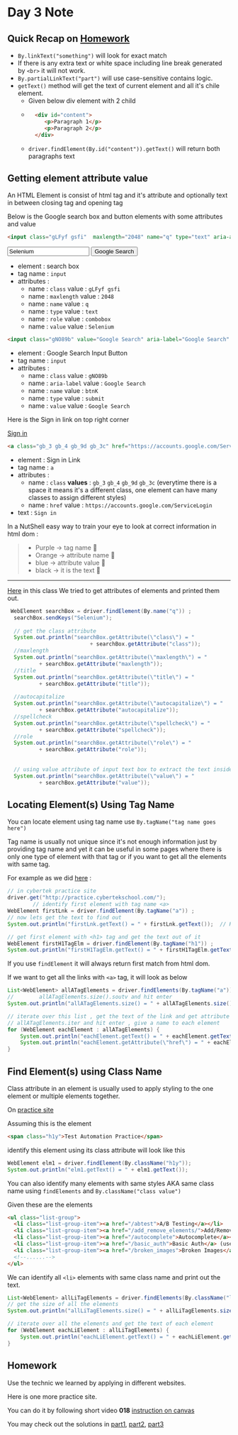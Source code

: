 # Day 3 Note 

## Quick Recap on [Homework](../day02_locators_practice/ReadMe.md#homework-1)
- `By.linkText("something")` will look for exact match 
- If there is any extra text or white space including line break generated by `<br>` it will not work.
- `By.partialLinkText("part")` will use case-sensitive contains logic.
- `getText()` method will get the text of current element and all it's chile element.
  - Given below div element with 2 child
  - ```html
      <div id="content">
         <p>Paragraph 1</p>
         <p>Paragraph 2</p>
      </div>    
      ```
  - `driver.findElement(By.id("content")).getText()` will return both paragraphs text

## Getting element attribute value 

An HTML Element is consist of html tag and it's attribute and optionally text in between closing tag and opening tag

Below is the Google search box and button elements with some attributes and value

```html
<input class="gLFyf gsfi"  maxlength="2048" name="q" type="text" aria-autocomplete="both" aria-haspopup="false"  autocomplete="off"   role="combobox" spellcheck="false" title="Search" value="Selenium" aria-label="Search">
```
<input class="gLFyf gsfi"  maxlength="2048" name="q" type="text" aria-autocomplete="both" aria-haspopup="false"  autocomplete="off"   role="combobox" spellcheck="false" title="Search" value="Selenium" aria-label="Search">
<input class="gNO89b" value="Google Search" aria-label="Google Search" name="btnK" type="submit" >

- element : search box 
- tag name :  `input`
- attributes : 
  - name : `class`  value : `gLFyf gsfi`
  - name : `maxlength`  value : `2048`
  - name : `name`  value : `q`
  - name : `type`  value : `text`
  - name : `role`  value : `combobox`
  - name : `value`  value : `Selenium`

```html
<input class="gNO89b" value="Google Search" aria-label="Google Search" name="btnK" type="submit" >
```
- element : Google Search Input Button
- tag name :  `input`
- attributes :
  - name : `class`  value : `gNO89b`
  - name : `aria-label`  value : `Google Search`
  - name : `name`  value : `btnK`
  - name : `type`  value : `submit`
  - name : `value`  value : `Google Search`

Here is the Sign in link on top right corner

<a class="gb_3 gb_4 gb_9d gb_3c" href="https://accounts.google.com/ServiceLogin" target="_top">Sign in</a>

```html
<a class="gb_3 gb_4 gb_9d gb_3c" href="https://accounts.google.com/ServiceLogin" target="_top">Sign in</a>
```
- element : Sign in Link
- tag name :  `a`
- attributes :
  - name : `class`  **values** : `gb_3` `gb_4` `gb_9d` `gb_3c` (everytime there is a space it means it's a different class, one element can have many classes to assign different styles)
  - name : `href`  value : `https://accounts.google.com/ServiceLogin`
- text : `Sign in`

In a NutShell easy way to train your eye to look at correct information in html dom :
> - Purple -> tag name :purple_heart:
> - Orange -> attribute name :orange_heart:
> - blue -> attribute value :blue_heart:
> - black -> it is the text :black_heart:

--- 
[Here](GetElementAttribute.java) in this class We tried to get attributes of elements and printed them out. 
```java
 WebElement searchBox = driver.findElement(By.name("q")) ;
  searchBox.sendKeys("Selenium");
  
  // get the class attribute
  System.out.println("searchBox.getAttribute(\"class\") = "
                          + searchBox.getAttribute("class"));
  //maxlength
  System.out.println("searchBox.getAttribute(\"maxlength\") = "
          + searchBox.getAttribute("maxlength"));
  //title
  System.out.println("searchBox.getAttribute(\"title\") = "
          + searchBox.getAttribute("title"));
  
  //autocapitalize
  System.out.println("searchBox.getAttribute(\"autocapitalize\") = "
          + searchBox.getAttribute("autocapitalize"));
  //spellcheck
  System.out.println("searchBox.getAttribute(\"spellcheck\") = "
          + searchBox.getAttribute("spellcheck"));
  //role
  System.out.println("searchBox.getAttribute(\"role\") = "
          + searchBox.getAttribute("role"));
  
  
  // using value attribute of input text box to extract the text inside
  System.out.println("searchBox.getAttribute(\"value\") = "
          + searchBox.getAttribute("value"));
```

## Locating Element(s) Using Tag Name

You can locate element using tag name use `By.tagName("tag name goes here")`

Tag name is usually not unique since it's not enough information just by providing tag name and yet it can be useful in some pages where there is only one type of element with that tag or if you want to get all the elements with same tag. 

For example as we did [here](FindElementByTagName.java) :
```java
// in cybertek practice site
driver.get("http://practice.cybertekschool.com/");
        // identify first element with tag name <a>
WebElement firstLnk = driver.findElement(By.tagName("a")) ;
// now lets get the text to find out
System.out.println("firstLnk.getText() = " + firstLnk.getText());  // Home

// get first element with <h1> tag and get the text out of it
WebElement firstH1TagElm = driver.findElement(By.tagName("h1")) ;
System.out.println("firstH1TagElm.getText() = " + firstH1TagElm.getText());


```
If you use `findElement` it will always return first match from html dom. 

If we want to get all the links with `<a>` tag, it will look as below
```java
List<WebElement> allATagElements = driver.findElements(By.tagName("a"));
//        allATagElements.size().soutv and hit enter
System.out.println("allATagElements.size() = " + allATagElements.size());

// iterate over this list , get the text of the link and get attribute and print them out
// allATagElements.iter and hit enter , give a name to each element
for (WebElement eachElement : allATagElements) {
    System.out.println("eachElement.getText() = " + eachElement.getText());
    System.out.println("eachElement.getAttribute(\"href\") = " + eachElement.getAttribute("href"));
}
```

## Find Element(s) using Class Name 

Class attribute in an element is usually used to apply styling to the one element or multiple elements together. 

On [practice site ](http://practice.cybertekschool.com/)

Assuming this is the element
```html
<span class="h1y">Test Automation Practice</span>
```
identify this element using its class attribute will look like this

```java
WebElement elm1 = driver.findElement(By.className("h1y"));
System.out.println("elm1.getText() = " + elm1.getText());
```

You can also identify many elements with same styles AKA same class name using `findElements` and `By.className("class value")`

Given these are the elements 
```html
<ul class="list-group">
  <li class="list-group-item"><a href="/abtest">A/B Testing</a></li>
  <li class="list-group-item"><a href="/add_remove_elements/">Add/Remove Elements</a></li>
  <li class="list-group-item"><a href="/autocomplete">Autocomplete</a></li>
  <li class="list-group-item"><a href="/basic_auth">Basic Auth</a> (user and pass: admin)</li>
  <li class="list-group-item"><a href="/broken_images">Broken Images</a></li>
  <!--......-->
</ul>
```

We can identify all `<li>` elements with same class name and print out the text.
```java
List<WebElement> allLiTagElements = driver.findElements(By.className("list-group-item"));
// get the size of all the elements
System.out.println("allLiTagElements.size() = " + allLiTagElements.size());

// iterate over all the elements and get the text of each element
for (WebElement eachLiElement : allLiTagElements) {
    System.out.println("eachLiElement.getText() = " + eachLiElement.getText());
}

```

## Homework 
Use the technic we learned by applying in different websites. 

Here is one more practice site.

You can do it by following short video **018** [instruction on canvas ](https://learn.cybertekschool.com/courses/575/pages/018-dot-findingelement-practicechallenge?module_item_id=42201)

You may check out the solutions in [part1](https://learn.cybertekschool.com/courses/575/pages/018-dot-solution-part1?module_item_id=42202), [part2](https://learn.cybertekschool.com/courses/575/pages/018-dot-solution-part2?module_item_id=42203), [part3](https://learn.cybertekschool.com/courses/575/pages/018-dot-solution-part3?module_item_id=42204)

